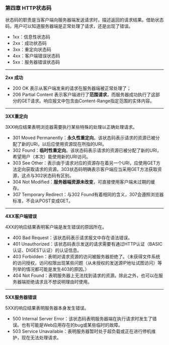 ### 第四章 HTTP状态码
状态码的职责是当客户端向服务器端发送请求时，描述返回的请求结果。借助状态码，用户可以知道服务器端是正常处理了请求，还是出现了错误。

- 1xx：信息性状态码
- 2xx：成功状态码
- 3xx：重定向状态码
- 4xx：客户端错误状态码
- 5xx：服务器错误状态码

---

**2xx 成功**

- 200 OK 表示从客户端发来的请求在服务器端被正常处理了；
- 206 Partial Content 表示客户端进行了**范围请求**，而服务器成功执行了这部分的GET请求。响应报文中包含由Content-Range指定范围的实体内容。

---
**3XX重定向**

3XX响应结果表明浏览器需要执行某些特殊的处理以正确处理请求。

- 301 Moved Permanently：**永久性重定向**。该状态码表示请求的资源已被分配了新的URI，以后应使用资源现在所指的URI。
- 302 Found：**临时性重定向**。该状态码表示请求的资源已被分配了新的URI，希望用户（本次）能使用新的URI访问。
- 303 See Other：表示由于请求对应的资源存在着另一个URI，应使用GET方法定向获取请求的资源。303状态码明确表示客户端应当采用GET方法获取资源，这点与302状态码有区别。
- 304 Not Modified：**服务器端资源未改变**，可直接使用客户端未过期的缓存。
- 307 Temporary Redirect：与302 Found有着相同的含义，307会遵照浏览器标准，不会从POST变成GET。

---

**4XX客户端错误**

4XX的响应结果表明客户端是发生错误的原因所在。

- 400 Bad Request：该状态码表示请求报文中存在语法错误。
- 401 Unauthorized：该状态码表示发送的请求需要有通过HTTP认证（BASIC认证、DIGEST认证）的认证信息。
- 403 Forbidden：表明对请求资源的访问被服务器拒绝了。（未获得文件系统的访问授权，访问权限出现某些问题（从未授权的发送源IP地址试图访问）等列举的情况都可能是发生403的原因。）
- 404 Not Found：表明服务器上无法找到请求的资源。除此之外，也可以在服务器端拒绝请求且不想说明理由时使用。

---

**5XX服务器错误**

5XX的响应结果表明服务器本身发生错误。

- 500 Internal Server Error：该状态码表明服务器端在执行请求时发生了错误。也有可能是Web应用存在的bug或某些临时的故障。
- 503 Service Unavailable：表明服务器暂时处于超负载或正在进行停机维护，现在无法处理请求。



